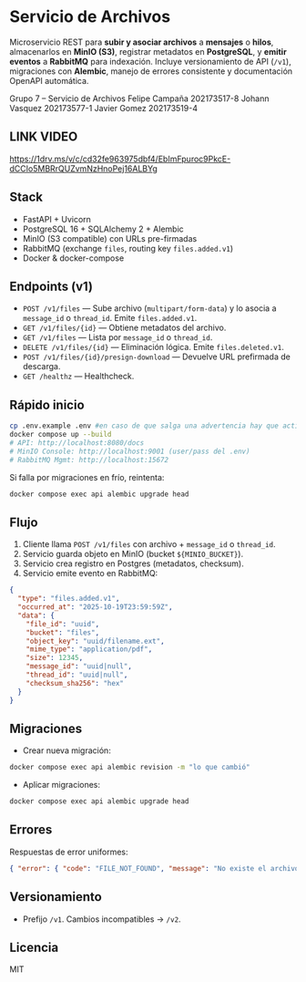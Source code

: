# Servicio de Archivos

Microservicio REST para **subir y asociar archivos** a **mensajes** o **hilos**, almacenarlos en **MinIO (S3)**, registrar metadatos en **PostgreSQL**, y **emitir eventos** a **RabbitMQ** para indexación. Incluye versionamiento de API (`/v1`), migraciones con **Alembic**, manejo de errores consistente y documentación OpenAPI automática.

Grupo 7 – Servicio de Archivos
Felipe Campaña 202173517-8
Johann Vasquez 202173577-1
Javier Gomez 202173519-4

## LINK VIDEO

https://1drv.ms/v/c/cd32fe963975dbf4/EbImFpuroc9PkcE-dCCIo5MBRrQUZvmNzHnoPej16ALBYg

## Stack
- FastAPI + Uvicorn
- PostgreSQL 16 + SQLAlchemy 2 + Alembic
- MinIO (S3 compatible) con URLs pre-firmadas
- RabbitMQ (exchange `files`, routing key `files.added.v1`)
- Docker & docker-compose

## Endpoints (v1)
- `POST /v1/files` — Sube archivo (`multipart/form-data`) y lo asocia a `message_id` o `thread_id`. Emite `files.added.v1`.
- `GET /v1/files/{id}` — Obtiene metadatos del archivo.
- `GET /v1/files` — Lista por `message_id` o `thread_id`.
- `DELETE /v1/files/{id}` — Eliminación lógica. Emite `files.deleted.v1`.
- `POST /v1/files/{id}/presign-download` — Devuelve URL prefirmada de descarga.
- `GET /healthz` — Healthcheck.

## Rápido inicio

```bash
cp .env.example .env #en caso de que salga una advertencia hay que activar esta configuración "python.terminal.useEnvFile"
docker compose up --build
# API: http://localhost:8080/docs
# MinIO Console: http://localhost:9001 (user/pass del .env)
# RabbitMQ Mgmt: http://localhost:15672
```
Si falla por migraciones en frío, reintenta:
```bash
docker compose exec api alembic upgrade head
```

## Flujo
1. Cliente llama `POST /v1/files` con archivo + `message_id` o `thread_id`.
2. Servicio guarda objeto en MinIO (bucket `${MINIO_BUCKET}`).
3. Servicio crea registro en Postgres (metadatos, checksum).
4. Servicio emite evento en RabbitMQ:
```json
{
  "type": "files.added.v1",
  "occurred_at": "2025-10-19T23:59:59Z",
  "data": {
    "file_id": "uuid",
    "bucket": "files",
    "object_key": "uuid/filename.ext",
    "mime_type": "application/pdf",
    "size": 12345,
    "message_id": "uuid|null",
    "thread_id": "uuid|null",
    "checksum_sha256": "hex"
  }
}
```

## Migraciones
- Crear nueva migración:
```bash
docker compose exec api alembic revision -m "lo que cambió"
```
- Aplicar migraciones:
```bash
docker compose exec api alembic upgrade head
```

## Errores
Respuestas de error uniformes:
```json
{ "error": { "code": "FILE_NOT_FOUND", "message": "No existe el archivo", "details": null } }
```

## Versionamiento
- Prefijo `/v1`. Cambios incompatibles -> `/v2`.

## Licencia
MIT